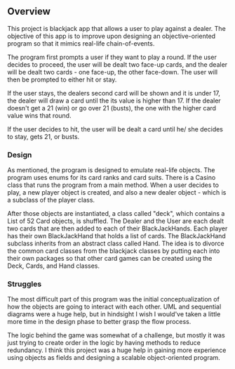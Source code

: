 ## Overview

This project is blackjack app that allows a user to play against
a dealer. The objective of this app is to improve upon designing
an objective-oriented program so that it mimics real-life chain-of-events.

The program first prompts a user if they want to play a round. If the
user decides to proceed, the user will be dealt two face-up cards, and the
dealer will be dealt two cards - one face-up, the other face-down. The user
will then be prompted to either hit or stay.

If the user stays, the dealers second card will be shown and it is under 17,
the dealer will draw a card until the its value is higher than 17. If the
dealer doesn't get a 21 (win) or go over 21 (busts), the one with the higher
card value wins that round.

If the user decides to hit, the user will be dealt a card until he/ she decides
to stay, gets 21, or busts.

### Design
As mentioned, the program is designed to emulate real-life objects. The program
uses enums for its card ranks and card suits. There is a Casino class that runs
the program from a main method. When a user decides to play, a new player
object is created, and also a new dealer object - which is a subclass of the
player class.

After those objects are instantiated, a class called "deck", which contains
a List of 52 Card objects, is shuffled. The Dealer and the User are each dealt
two cards that are then added to each of their BlackJackHands. Each player has
their own BlackJackHand that holds a list of cards. The BlackJackHand subclass
inherits from an abstract class called Hand. The idea is to divorce the common
card classes from the blackjack classes by putting each into their own packages
so that other card games can be created using the Deck, Cards, and
Hand classes.


### Struggles
The most difficult part of this program was the initial conceptualization
of how the objects are going to interact with each other. UML and sequential
diagrams were a huge help, but in hindsight I wish I would've taken a little
more time in the design phase to better grasp the flow process.

The logic behind the game was somewhat of a challenge, but mostly it was just
trying to create order in the logic by having methods to reduce redundancy.
I think this project was a huge help in gaining more experience using objects
as fields and designing a scalable object-oriented program.
